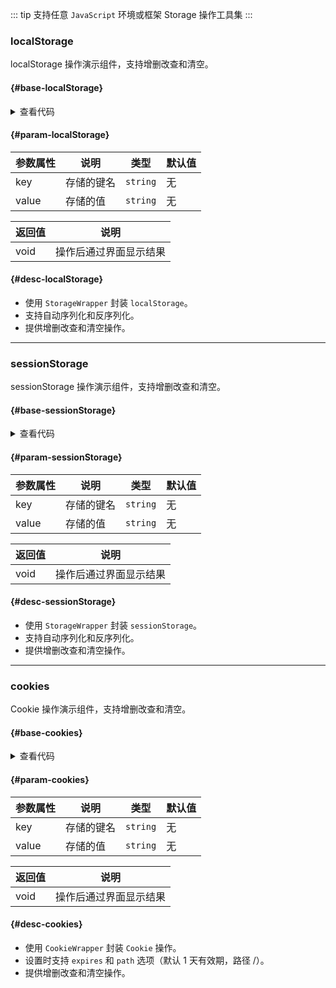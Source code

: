 <script setup>
import { useAddNumInOutlineLabel } from '../../.vitepress/utils/createElement.ts'
useAddNumInOutlineLabel(3)

import localStorage from "./localStorage.vue"
import sessionStorage from "./sessionStorage.vue"
import cookies from "./cookies.vue"

</script>

::: tip 支持任意 `JavaScript` 环境或框架
Storage 操作工具集
:::

### localStorage

localStorage 操作演示组件，支持增删改查和清空。

<div class="buzzts-border">

#### <divider-base /> {#base-localStorage}

<localStorage />

<details>
<summary>查看代码</summary>

<<< @/utils/storage/localStorage.vue

</details>

#### <divider-param /> {#param-localStorage}

| 参数属性 | 说明       | 类型   | 默认值 |
|----------|------------|--------|--------|
| key      | 存储的键名 | `string` | 无     |
| value    | 存储的值   | `string` | 无     |

| 返回值 | 说明       |
|--------|------------|
| void   | 操作后通过界面显示结果 |

#### <divider-desc /> {#desc-localStorage}

- 使用 `StorageWrapper` 封装 `localStorage`。
- 支持自动序列化和反序列化。
- 提供增删改查和清空操作。

</div>

---

### sessionStorage

sessionStorage 操作演示组件，支持增删改查和清空。

<div class="buzzts-border">

#### <divider-base /> {#base-sessionStorage}

<sessionStorage />

<details>
<summary>查看代码</summary>

<<< @/utils/storage/sessionStorage.vue

</details>

#### <divider-param /> {#param-sessionStorage}

| 参数属性 | 说明       | 类型   | 默认值 |
|----------|------------|--------|--------|
| key      | 存储的键名 | `string` | 无     |
| value    | 存储的值   | `string` | 无     |

| 返回值 | 说明       |
|--------|------------|
| void   | 操作后通过界面显示结果 |

#### <divider-desc /> {#desc-sessionStorage}

- 使用 `StorageWrapper` 封装 `sessionStorage`。
- 支持自动序列化和反序列化。
- 提供增删改查和清空操作。

</div>

---

### cookies

Cookie 操作演示组件，支持增删改查和清空。

<div class="buzzts-border">

#### <divider-base /> {#base-cookies}

<cookies />

<details>
<summary>查看代码</summary>

<<< @/utils/storage/cookies.vue

</details>

#### <divider-param /> {#param-cookies}

| 参数属性 | 说明       | 类型   | 默认值 |
|----------|------------|--------|--------|
| key      | 存储的键名 | `string` | 无     |
| value    | 存储的值   | `string` | 无     |

| 返回值 | 说明       |
|--------|------------|
| void   | 操作后通过界面显示结果 |

#### <divider-desc /> {#desc-cookies}

- 使用 `CookieWrapper` 封装 `Cookie` 操作。
- 设置时支持 `expires` 和 `path` 选项（默认 1 天有效期，路径 /）。
- 提供增删改查和清空操作。

</div>
